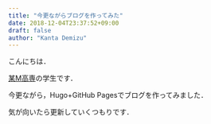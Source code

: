 ```yaml
---
title: "今更ながらブログを作ってみた"
date: 2018-12-04T23:37:52+09:00
draft: false
author: "Kanta Demizu"
---
```


こんにちは．

[某M高専](http://www.maizuru-ct.ac.jp/)の学生です．

今更ながら，Hugo+GitHub Pagesでブログを作ってみました．

気が向いたら更新していくつもりです．